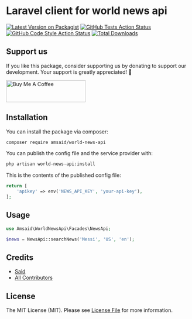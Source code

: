 # Laravel client for world news api

[![Latest Version on Packagist](https://img.shields.io/packagist/v/amsaid/world-news-api.svg?style=flat-square)](https://packagist.org/packages/amsaid/world-news-api)
[![GitHub Tests Action Status](https://img.shields.io/github/actions/workflow/status/amsaid/world-news-api/run-tests.yml?branch=main&label=tests&style=flat-square)](https://github.com/amsaid/world-news-api/actions?query=workflow%3Arun-tests+branch%3Amain)
[![GitHub Code Style Action Status](https://img.shields.io/github/actions/workflow/status/amsaid/world-news-api/fix-php-code-style-issues.yml?branch=main&label=code%20style&style=flat-square)](https://github.com/amsaid/world-news-api/actions?query=workflow%3A"Fix+PHP+code+style+issues"+branch%3Amain)
[![Total Downloads](https://img.shields.io/packagist/dt/amsaid/world-news-api.svg?style=flat-square)](https://packagist.org/packages/amsaid/world-news-api)


## Support us

If you like this package, consider supporting us by donating to support our development. Your support is greatly appreciated! 🙏

<a href="https://www.buymeacoffee.com/amsaid" target="_blank"><img src="https://cdn.buymeacoffee.com/buttons/v2/default-yellow.png" alt="Buy Me A Coffee" style="height: 60px !important;width: 217px !important;" ></a>

## Installation

You can install the package via composer:

```bash
composer require amsaid/world-news-api
```

You can publish the config file and the service provider with:

```bash
php artisan world-news-api:install

```

This is the contents of the published config file:

```php
return [
    'apikey' => env('NEWS_API_KEY', 'your-api-key'),
];
```


## Usage

```php
use Amsaid\WorldNewsApi\Facades\NewsApi;

$news = NewsApi::searchNews('Messi', 'US', 'en');
```

## Credits

- [Said](https://github.com/amsaid)
- [All Contributors](../../contributors)

## License

The MIT License (MIT). Please see [License File](LICENSE.md) for more information.
